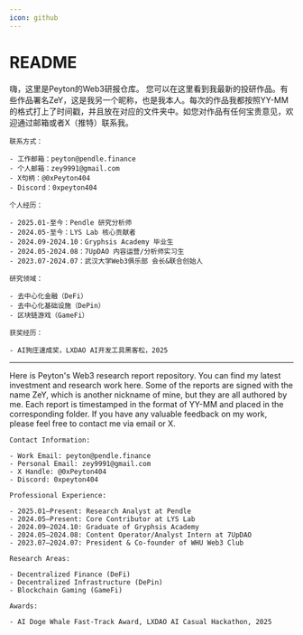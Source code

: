 ```yaml
---
icon: github
---
```


# README

嗨，这里是Peyton的Web3研报仓库。 您可以在这里看到我最新的投研作品。有些作品署名ZeY，这是我另一个昵称，也是我本人。每次的作品我都按照YY-MM的格式打上了时间戳，并且放在对应的文件夹中。如您对作品有任何宝贵意见，欢迎通过邮箱或者X（推特）联系我。

```solidity
联系方式：

- 工作邮箱：peyton@pendle.finance
- 个人邮箱：zey9991@gmail.com
- X句柄：@0xPeyton404
- Discord：0xpeyton404

个人经历：

- 2025.01-至今：Pendle 研究分析师
- 2024.05-至今：LYS Lab 核心贡献者
- 2024.09-2024.10：Gryphsis Academy 毕业生
- 2024.05-2024.08：7UpDAO 内容运营/分析师实习生
- 2023.07-2024.07：武汉大学Web3俱乐部 会长&联合创始人

研究领域：

- 去中心化金融（DeFi）
- 去中心化基础设施（DePin）
- 区块链游戏（GameFi）

获奖经历：

- AI狗庄速成奖，LXDAO AI开发工具黑客松，2025
```

--------------

Here is Peyton's Web3 research report repository. You can find my latest investment and research work here. Some of the reports are signed with the name ZeY, which is another nickname of mine, but they are all authored by me. Each report is timestamped in the format of YY-MM and placed in the corresponding folder. If you have any valuable feedback on my work, please feel free to contact me via email or X.

```solidity
Contact Information:

- Work Email: peyton@pendle.finance
- Personal Email: zey9991@gmail.com
- X Handle: @0xPeyton404
- Discord: 0xpeyton404

Professional Experience:

- 2025.01–Present: Research Analyst at Pendle
- 2024.05–Present: Core Contributor at LYS Lab
- 2024.09–2024.10: Graduate of Gryphsis Academy
- 2024.05–2024.08: Content Operator/Analyst Intern at 7UpDAO
- 2023.07–2024.07: President & Co-founder of WHU Web3 Club

Research Areas:

- Decentralized Finance (DeFi)
- Decentralized Infrastructure (DePin)
- Blockchain Gaming (GameFi)

Awards:

- AI Doge Whale Fast-Track Award, LXDAO AI Casual Hackathon, 2025
```

